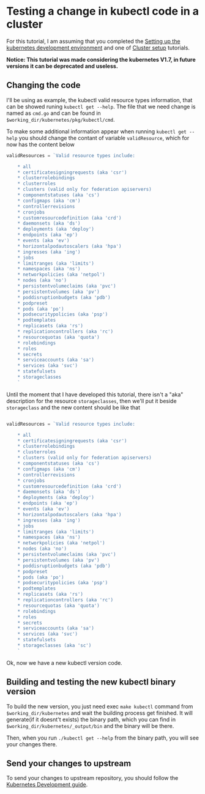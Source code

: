 # Testing a change in kubectl code in a cluster

For this tutorial, I am assuming that you completed the [Setting up the kubernetes development environment](..) and one of [Cluster setup](../k8s-usage#other-tutorials) tutorials.

**Notice: This tutorial was made considering the kubernetes V1.7, in future versions it can be deprecated and useless.**

## Changing the code

I'll be using as example, the kubectl valid resource types information, that can be showed runing `kubectl get --help`. The file that we need change is named as `cmd.go` and can be found in `$working_dir/kubernetes/pkg/kubectl/cmd`.

To make some additional information appear when running `kubectl get --help` you should change the contant of variable `validResource`, which for now has the content below

```go
validResources = `Valid resource types include:

    * all
    * certificatesigningrequests (aka 'csr')
    * clusterrolebindings
    * clusterroles
    * clusters (valid only for federation apiservers)
    * componentstatuses (aka 'cs')
    * configmaps (aka 'cm')
    * controllerrevisions
    * cronjobs
    * customresourcedefinition (aka 'crd')
    * daemonsets (aka 'ds')
    * deployments (aka 'deploy')
    * endpoints (aka 'ep')
    * events (aka 'ev')
    * horizontalpodautoscalers (aka 'hpa')
    * ingresses (aka 'ing')
    * jobs
    * limitranges (aka 'limits')
    * namespaces (aka 'ns')
    * networkpolicies (aka 'netpol')
    * nodes (aka 'no')
    * persistentvolumeclaims (aka 'pvc')
    * persistentvolumes (aka 'pv')
    * poddisruptionbudgets (aka 'pdb')
    * podpreset
    * pods (aka 'po')
    * podsecuritypolicies (aka 'psp')
    * podtemplates
    * replicasets (aka 'rs')
    * replicationcontrollers (aka 'rc')
    * resourcequotas (aka 'quota')
    * rolebindings
    * roles
    * secrets
    * serviceaccounts (aka 'sa')
    * services (aka 'svc')
    * statefulsets
    * storageclasses
    `

```

Until the moment that I have developed this tutorial, there isn't a "aka" description for the resource `storageclasses`, then we'll put it beside `storageclass` and the new content should be like that

```go

validResources = `Valid resource types include:

    * all
    * certificatesigningrequests (aka 'csr')
    * clusterrolebindings
    * clusterroles
    * clusters (valid only for federation apiservers)
    * componentstatuses (aka 'cs')
    * configmaps (aka 'cm')
    * controllerrevisions
    * cronjobs
    * customresourcedefinition (aka 'crd')
    * daemonsets (aka 'ds')
    * deployments (aka 'deploy')
    * endpoints (aka 'ep')
    * events (aka 'ev')
    * horizontalpodautoscalers (aka 'hpa')
    * ingresses (aka 'ing')
    * jobs
    * limitranges (aka 'limits')
    * namespaces (aka 'ns')
    * networkpolicies (aka 'netpol')
    * nodes (aka 'no')
    * persistentvolumeclaims (aka 'pvc')
    * persistentvolumes (aka 'pv')
    * poddisruptionbudgets (aka 'pdb')
    * podpreset
    * pods (aka 'po')
    * podsecuritypolicies (aka 'psp')
    * podtemplates
    * replicasets (aka 'rs')
    * replicationcontrollers (aka 'rc')
    * resourcequotas (aka 'quota')
    * rolebindings
    * roles
    * secrets
    * serviceaccounts (aka 'sa')
    * services (aka 'svc')
    * statefulsets
    * storageclasses (aka 'sc')
    `
```

Ok, now we have a new kubectl version code.


## Building and testing the new kubectl binary version

To build the new version, you just need exec `make kubectl` command from `$working_dir/kubernetes` and wait the building process get finished. It will generate(if it doesnt't exists) the binary path, which you can find in `$working_dir/kubernetes/_output/bin` and the binary will be there.

Then, when you run `./kubectl get --help` from the binary path, you will see your changes there.


## Send your changes to upstream

To send your changes to upstream repository, you should follow the [Kubernetes Development guide](https://github.com/kubernetes/community/blob/master/contributors/devel/development.md).


